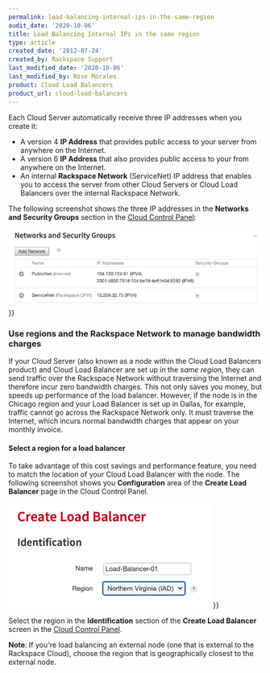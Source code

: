 ```yaml
---
permalink: load-balancing-internal-ips-in-the-same-region
audit_date: '2020-10-06'
title: Load Balancing Internal IPs in the same region
type: article
created_date: '2012-07-24'
created_by: Rackspace Support
last_modified_date: '2020-10-06'
last_modified_by: Rose Morales
product: Cloud Load Balancers
product_url: cloud-load-balancers
---
```


Each Cloud Server automatically receive three IP addresses when you
create it:

- A version 4 **IP Address** that provides public access to your server from
    anywhere on the Internet.
- A version 6 **IP Address** that also provides public access to your from
    anywhere on the Internet.
- An internal **Rackspace Network** (ServiceNet) IP address that enables you to
    access the server from other Cloud Servers or Cloud Load Balancers over the
    internal Rackspace Network.

The following screenshot shows the three IP addresses in the **Networks and
Security Groups** section in the
[Cloud Control Panel](https://login.rackspace.com):

<img alt="Server Details" src="IPs.png" title="Server Details">}}

### Use regions and the Rackspace Network to manage bandwidth charges

If your Cloud Server (also known as a *node* within the Cloud Load
Balancers product) and Cloud Load Balancer are set up in the *same
region*, they can send traffic over the Rackspace Network without
traversing the Internet and therefore incur zero bandwidth charges.
This not only saves you money, but speeds up performance of the load
balancer. However, if the node is in the Chicago region and your Load
Balancer is set up in Dallas, for example, traffic cannot go across the Rackspace
Network only. It must traverse the Internet, which incurs normal
bandwidth charges that appear on your monthly invoice.

#### Select a region for a load balancer

To take advantage of this cost savings and performance feature, you
need to match the location of your Cloud Load Balancer with the node.
The following screenshot shows you **Configuration** area of the **Create Load
Balancer** page in the Cloud Control Panel.

<img alt="Cloud Load Balancer creation" src="clb-create.png" title="Cloud Load Balancer creation">}}

Select the region in the **Identification** section of the **Create Load Balancer**
screen in the [Cloud Control Panel](https://login.rackspace.com).

**Note**: If you're load balancing an external node (one that is
external to the Rackspace Cloud), choose the region that is
geographically closest to the external node.
